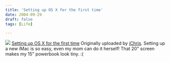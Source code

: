 ```yaml
---
title: 'Setting up OS X for the first time'
date: 2004-09-29
draft: false
tags: [Life]

---
```


[![](http://www.flickr.com/photos/619736_3f69daa3f2_m.jpg)](http://www.flickr.com/photos/lemon/619736/ "photo sharing") [Setting up OS X for the first time](http://www.flickr.com/photos/lemon/619736/) Originally uploaded by [iChris](http://www.flickr.com/people/lemon/). Setting up a new iMac is so easy, even my mom can do it herself! That 20" screen makes my 15" powerbook look tiny. :(